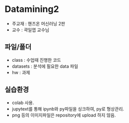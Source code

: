 # Datamining2 
- 주교재 : 핸즈온 머신러닝 2판 
- 교수 : 곽일엽 교수님 

## 파일/폴더 
- class : 수업때 진행한 코드 
- datasets : 분석에 필요한 data 파일 
- hw : 과제 

## 실습환경
- colab 사용. 
- jupytext를 통해 ipynb와 py파일을 싱크하여, py로 형상관리. 
- png 등의 이미지파일은 repository에 upload 하지 않음. 
